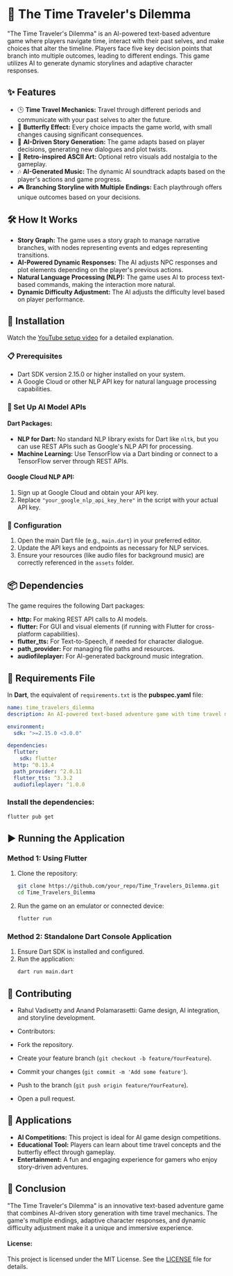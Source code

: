 # 🚀 The Time Traveler's Dilemma

"The Time Traveler's Dilemma" is an AI-powered text-based adventure game where players navigate time, interact with their past selves, and make choices that alter the timeline. Players face five key decision points that branch into multiple outcomes, leading to different endings. This game utilizes AI to generate dynamic storylines and adaptive character responses.

## ✨ Features

- 🕒 **Time Travel Mechanics:** Travel through different periods and communicate with your past selves to alter the future.
- 🦋 **Butterfly Effect:** Every choice impacts the game world, with small changes causing significant consequences.
- 🤖 **AI-Driven Story Generation:** The game adapts based on player decisions, generating new dialogues and plot twists.
- 🎨 **Retro-inspired ASCII Art:** Optional retro visuals add nostalgia to the gameplay.
- 🎶 **AI-Generated Music:** The dynamic AI soundtrack adapts based on the player's actions and game progress.
- 🎮 **Branching Storyline with Multiple Endings:** Each playthrough offers unique outcomes based on your decisions.

## 🛠️ How It Works

- **Story Graph:** The game uses a story graph to manage narrative branches, with nodes representing events and edges representing transitions.
- **AI-Powered Dynamic Responses:** The AI adjusts NPC responses and plot elements depending on the player's previous actions.
- **Natural Language Processing (NLP):** The game uses AI to process text-based commands, making the interaction more natural.
- **Dynamic Difficulty Adjustment:** The AI adjusts the difficulty level based on player performance.

## 🧩 Installation

Watch the [YouTube setup video](#) for a detailed explanation.

### 📋 Prerequisites

- Dart SDK version 2.15.0 or higher installed on your system.
- A Google Cloud or other NLP API key for natural language processing capabilities.

### 🔐 Set Up AI Model APIs

#### **Dart Packages:**

- **NLP for Dart:** No standard NLP library exists for Dart like `nltk`, but you can use REST APIs such as Google's NLP API for processing.
- **Machine Learning:** Use TensorFlow via a Dart binding or connect to a TensorFlow server through REST APIs.

#### **Google Cloud NLP API:**

1. Sign up at Google Cloud and obtain your API key.
2. Replace `"your_google_nlp_api_key_here"` in the script with your actual API key.

### 🔧 Configuration

1. Open the main Dart file (e.g., `main.dart`) in your preferred editor.
2. Update the API keys and endpoints as necessary for NLP services.
3. Ensure your resources (like audio files for background music) are correctly referenced in the `assets` folder.

## 📦 Dependencies

The game requires the following Dart packages:

- **http:** For making REST API calls to AI models.
- **flutter:** For GUI and visual elements (if running with Flutter for cross-platform capabilities).
- **flutter_tts:** For Text-to-Speech, if needed for character dialogue.
- **path_provider:** For managing file paths and resources.
- **audiofileplayer:** For AI-generated background music integration.

## 📄 Requirements File

In **Dart**, the equivalent of `requirements.txt` is the **pubspec.yaml** file:

```yaml
name: time_travelers_dilemma
description: An AI-powered text-based adventure game with time travel mechanics.

environment:
  sdk: ">=2.15.0 <3.0.0"

dependencies:
  flutter:
    sdk: flutter
  http: ^0.13.4
  path_provider: ^2.0.11
  flutter_tts: ^3.3.2
  audiofileplayer: ^1.0.0
```

### Install the dependencies:

```bash
flutter pub get
```

## ▶️ Running the Application

### Method 1: Using Flutter

1. Clone the repository:
    ```bash
    git clone https://github.com/your_repo/Time_Travelers_Dilemma.git
    cd Time_Travelers_Dilemma
    ```

2. Run the game on an emulator or connected device:
    ```bash
    flutter run
    ```

### Method 2: Standalone Dart Console Application

1. Ensure Dart SDK is installed and configured.
2. Run the application:
    ```bash
    dart run main.dart
    ```

## 🤝 Contributing

- Rahul Vadisetty and Anand Polamarasetti: Game design, AI integration, and  storyline  development.
- Contributors: 

- Fork the repository.
- Create your feature branch (`git checkout -b feature/YourFeature`).
- Commit your changes (`git commit -m 'Add some feature'`).
- Push to the branch (`git push origin feature/YourFeature`).
- Open a pull request.

## 💼 Applications

- **AI Competitions:** This project is ideal for AI game design competitions.
- **Educational Tool:** Players can learn about time travel concepts and the butterfly effect through gameplay.
- **Entertainment:** A fun and engaging experience for gamers who enjoy story-driven adventures.

## 📝 Conclusion

"The Time Traveler's Dilemma" is an innovative text-based adventure game that combines AI-driven story generation with time travel mechanics. The game's multiple endings, adaptive character responses, and dynamic difficulty adjustment make it a unique and immersive experience.


#### License:
This project is licensed under the MIT License. See the [LICENSE](LICENSE) file for details.